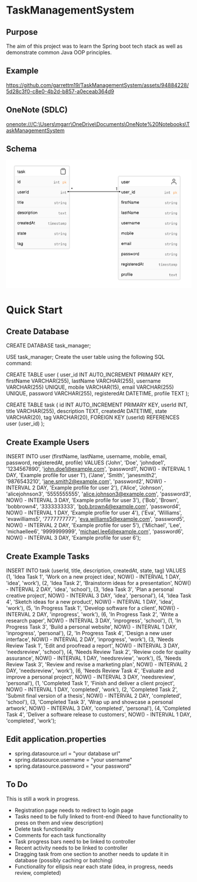 # TaskManagementSystem
## Purpose
The aim of this project was to learn the Spring boot tech stack as well as demonstrate common Java OOP principles.

## Example
https://github.com/garrettm19/TaskManagementSystem/assets/94884228/5d28c3f0-c8e0-4b2d-b857-a0eceab364d9

## OneNote (SDLC)
[onenote:///C:\Users\mgarr\OneDrive\Documents\OneNote%20Notebooks\TaskManagementSystem](https://1drv.ms/o/s!AuMRuyGRDSmageQ9XLBm7kOtjJ-uMQ?e=C0owty)

## Schema
![alt text](TaskManagementSchema.png)

# Quick Start

## Create Database

CREATE DATABASE task_manager;

USE task_manager;
Create the user table using the following SQL command:

CREATE TABLE user (
    user_id INT AUTO_INCREMENT PRIMARY KEY,
    firstName VARCHAR(255),
    lastName VARCHAR(255),
    username VARCHAR(255) UNIQUE,
    mobile VARCHAR(15),
    email VARCHAR(255) UNIQUE,
    password VARCHAR(255),
    registeredAt DATETIME,
    profile TEXT
);

CREATE TABLE task (
    id INT AUTO_INCREMENT PRIMARY KEY,
    userId INT,
    title VARCHAR(255),
    description TEXT,
    createdAt DATETIME,
    state VARCHAR(20),
    tag VARCHAR(20),
    FOREIGN KEY (userId) REFERENCES user (user_id)
);

## Create Example Users

INSERT INTO user (firstName, lastName, username, mobile, email, password, registeredAt, profile)
VALUES
    ('John', 'Doe', 'johndoe1', '1234567890', 'john.doe1@example.com', 'password1', NOW() - INTERVAL 1 DAY, 'Example profile for user 1'),
    ('Jane', 'Smith', 'janesmith2', '9876543210', 'jane.smith2@example.com', 'password2', NOW() - INTERVAL 2 DAY, 'Example profile for user 2'),
    ('Alice', 'Johnson', 'alicejohnson3', '5555555555', 'alice.johnson3@example.com', 'password3', NOW() - INTERVAL 3 DAY, 'Example profile for user 3'),
    ('Bob', 'Brown', 'bobbrown4', '3333333333', 'bob.brown4@example.com', 'password4', NOW() - INTERVAL 1 DAY, 'Example profile for user 4'),
    ('Eva', 'Williams', 'evawilliams5', '7777777777', 'eva.williams5@example.com', 'password5', NOW() - INTERVAL 2 DAY, 'Example profile for user 5'),
    ('Michael', 'Lee', 'michaellee6', '9999999999', 'michael.lee6@example.com', 'password6', NOW() - INTERVAL 3 DAY, 'Example profile for user 6');

## Create Example Tasks

INSERT INTO task (userId, title, description, createdAt, state, tag)
VALUES
    (1, 'Idea Task 1', 'Work on a new project idea', NOW() - INTERVAL 1 DAY, 'idea', 'work'),
    (2, 'Idea Task 2', 'Brainstorm ideas for a presentation', NOW() - INTERVAL 2 DAY, 'idea', 'school'),
    (3, 'Idea Task 3', 'Plan a personal creative project', NOW() - INTERVAL 3 DAY, 'idea', 'personal'),
    (4, 'Idea Task 4', 'Sketch ideas for a new product', NOW() - INTERVAL 1 DAY, 'idea', 'work'),
    (5, 'In Progress Task 1', 'Develop software for a client', NOW() - INTERVAL 2 DAY, 'inprogress', 'work'),
    (6, 'In Progress Task 2', 'Write a research paper', NOW() - INTERVAL 3 DAY, 'inprogress', 'school'),
    (1, 'In Progress Task 3', 'Build a personal website', NOW() - INTERVAL 1 DAY, 'inprogress', 'personal'),
    (2, 'In Progress Task 4', 'Design a new user interface', NOW() - INTERVAL 2 DAY, 'inprogress', 'work'),
    (3, 'Needs Review Task 1', 'Edit and proofread a report', NOW() - INTERVAL 3 DAY, 'needsreview', 'school'),
    (4, 'Needs Review Task 2', 'Review code for quality assurance', NOW() - INTERVAL 1 DAY, 'needsreview', 'work'),
    (5, 'Needs Review Task 3', 'Review and revise a marketing plan', NOW() - INTERVAL 2 DAY, 'needsreview', 'work'),
    (6, 'Needs Review Task 4', 'Evaluate and improve a personal project', NOW() - INTERVAL 3 DAY, 'needsreview', 'personal'),
    (1, 'Completed Task 1', 'Finish and deliver a client project', NOW() - INTERVAL 1 DAY, 'completed', 'work'),
    (2, 'Completed Task 2', 'Submit final version of a thesis', NOW() - INTERVAL 2 DAY, 'completed', 'school'),
    (3, 'Completed Task 3', 'Wrap up and showcase a personal artwork', NOW() - INTERVAL 3 DAY, 'completed', 'personal'),
    (4, 'Completed Task 4', 'Deliver a software release to customers', NOW() - INTERVAL 1 DAY, 'completed', 'work');

## Edit application.properties
* spring.datasource.url = "your database url"
* spring.datasource.username = "your username"
* spring.datasource.password = "your password" 

## To Do
This is still a work in progress.
* Registration page needs to redirect to login page
* Tasks need to be fully linked to front-end (Need to have functionality to press on them and view description)
* Delete task functionality
* Comments for each task functionality
* Task progress bars need to be linked to controller
* Recent activity needs to be linked to controller
* Dragging task from one section to another needs to update it in database (possibly caching or batching)
* Functionality for ellipsis near each state (idea, in progress, needs review, completed)
